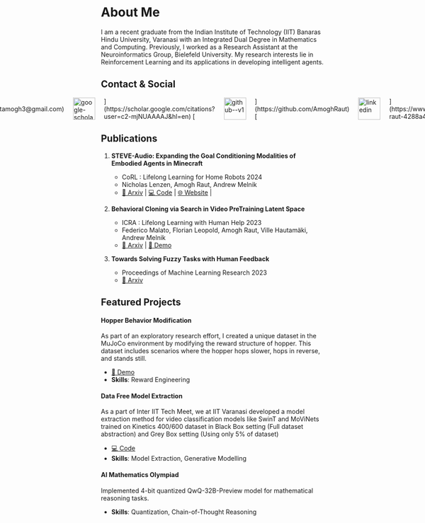 # About Me


I am a recent graduate from the Indian Institute of Technology (IIT) Banaras Hindu University, Varanasi with an Integrated Dual Degree in Mathematics and Computing. Previously, I worked as a Research Assistant at the Neuroinformatics Group, Bielefeld University. My research interests lie in Reinforcement Learning and its applications in developing intelligent agents.

## Contact & Social

<div style="display: flex; justify-content: center; gap: 20px;">
    [<img width="50" height="50" src="https://img.icons8.com/ios/100/mail.png" alt="mail"/>](mailto:rautamogh3@gmail.com)
    [<img width="50" height="50" src="https://img.icons8.com/ios/50/google-scholar--v2.png" alt="google-scholar--v2"/>](https://scholar.google.com/citations?user=c2-mjNUAAAAJ&hl=en)
    [<img width="50" height="50" src="https://img.icons8.com/ios/50/github--v1.png" alt="github--v1"/>](https://github.com/AmoghRaut)
    [<img width="50" height="50" src="https://img.icons8.com/ios/50/linkedin.png" alt="linkedin"/>](https://www.linkedin.com/in/amogh-raut-4288a4264/)
</div>

## Publications

1. **STEVE-Audio: Expanding the Goal Conditioning Modalities of Embodied Agents in Minecraft**
   - CoRL : Lifelong Learning for Home Robots 2024
   - Nicholas Lenzen, Amogh Raut, Andrew Melnik
   - [📄 Arxiv](https://arxiv.org/abs/2412.00949) | [💻 Code](https://github.com/nlenzen/steve_multimodal/) | [🌐 Website](https://sites.google.com/itbhu.ac.in/steve-audio/home) |

2. **Behavioral Cloning via Search in Video PreTraining Latent Space**
   - ICRA : Lifelong Learning with Human Help 2023
   - Federico Malato, Florian Leopold, Amogh Raut, Ville Hautamäki, Andrew Melnik
   - [📄 Arxiv](https://arxiv.org/abs/2212.13326) | [🎥 Demo](https://drive.google.com/file/d/1DF9WZior4eIapOpjCIFtnbnhP_5tuckY/view?usp=share_link)

3. **Towards Solving Fuzzy Tasks with Human Feedback**
   - Proceedings of Machine Learning Research 2023
   - [📄 Arxiv](https://arxiv.org/abs/2303.13512)

## Featured Projects

#### Hopper Behavior Modification
As part of an exploratory research effort, I created a unique dataset in the MuJoCo environment
by modifying the reward structure of hopper. This dataset includes scenarios where the hopper
hops slower, hops in reverse, and stands still.
- [🎥 Demo](https://drive.google.com/drive/u/1/folders/1e6jph-_49LnZMyFoIZvSZe4GQLZQ7AIG)
- **Skills**: Reward Engineering

#### Data Free Model Extraction
As a part of Inter IIT Tech Meet, we at IIT Varanasi developed a model extraction method for
video classification models like SwinT and MoViNets trained on Kinetics 400/600 dataset in Black
Box setting (Full dataset abstraction) and Grey Box setting (Using only 5% of dataset)
- [💻 Code](https://github.com/COPS-IITBHU/Model-Extraction-Attacks-Video-Classification)
- **Skills**: Model Extraction, Generative Modelling

#### AI Mathematics Olympiad
Implemented 4-bit quantized QwQ-32B-Preview model for mathematical reasoning tasks.
- **Skills**: Quantization, Chain-of-Thought Reasoning


